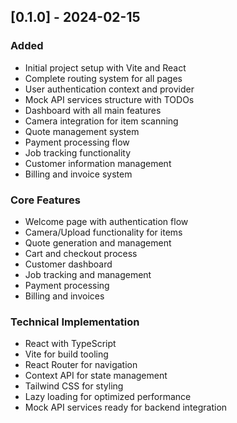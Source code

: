 ## [0.1.0] - 2024-02-15

### Added
- Initial project setup with Vite and React
- Complete routing system for all pages
- User authentication context and provider
- Mock API services structure with TODOs
- Dashboard with all main features
- Camera integration for item scanning
- Quote management system
- Payment processing flow
- Job tracking functionality
- Customer information management
- Billing and invoice system

### Core Features
- Welcome page with authentication flow
- Camera/Upload functionality for items
- Quote generation and management
- Cart and checkout process
- Customer dashboard
- Job tracking and management
- Payment processing
- Billing and invoices

### Technical Implementation
- React with TypeScript
- Vite for build tooling
- React Router for navigation
- Context API for state management
- Tailwind CSS for styling
- Lazy loading for optimized performance
- Mock API services ready for backend integration